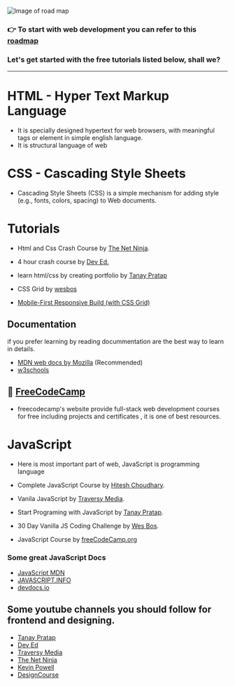 ![Image of road map](https://camo.githubusercontent.com/f22bb956aacd059ef8819c40c55e49e700b0ea49/68747470733a2f2f692e696d6775722e636f6d2f4e4e796339514d2e706e67)

### 👉 To start with web development you can refer to this [roadmap](https://github.com/kamranahmedse/developer-roadmap)

### Let's get started with the free tutorials listed below, shall we?

---

# HTML - Hyper Text Markup Language

- It is specially designed hypertext for web browsers, with meaningful tags or element in simple english language.
- It is structural language of web

# CSS - Cascading Style Sheets

- Cascading Style Sheets (CSS) is a simple mechanism for adding style (e.g., fonts, colors, spacing) to Web documents.

# Tutorials

- Html and Css Crash Course by [The Net Ninja](https://www.youtube.com/playlist?list=PL4cUxeGkcC9ivBf_eKCPIAYXWzLlPAm6G).
- 4 hour crash course by [Dev Ed.](https://youtu.be/vQWlgd7hV4A)
- learn html/css by creating portfolio by [Tanay Pratap](https://www.youtube.com/playlist?list=PLzvhQUIpvvug-c-bExl_xFcopeQi_sa29)

- CSS Grid by [wesbos](https://cssgrid.io/)
- [Mobile-First Responsive Build (with CSS Grid)](https://www.youtube.com/playlist?list=PL4cUxeGkcC9hH1tAjyUPZPjbj-7s200a4)

## Documentation

if you prefer learning by reading docummentation are the best way to learn in details.

- [MDN web docs by Mozilla](https://developer.mozilla.org/en-US/) (Recommended)
- [w3schools](https://www.w3schools.com/)

## 🎯 [FreeCodeCamp](https://www.freecodecamp.org/)

- freecodecamp's website provide full-stack web development courses for free including projects and certificates , it is one of best resources.

# JavaScript

- Here is most important part of web, JavaScript is programming language

- Complete JavaScript Course by [Hitesh Choudhary](https://www.youtube.com/playlist?list=PLRAV69dS1uWSxUIk5o3vQY2-_VKsOpXLD).

- Vanila JavaScript by [Traversy Media](https://www.youtube.com/playlist?list=PLillGF-RfqbbnEGy3ROiLWk7JMCuSyQtX).
- Start Programing with JavaScript by [Tanay Pratap](https://www.youtube.com/playlist?list=PLzvhQUIpvvuj9nN70USkHJrrSeQ9aiqdB).
- 30 Day Vanilla JS Coding Challenge by [Wes Bos](https://javascript30.com/).
- JavaScript Course by [freeCodeCamp.org](https://www.youtube.com/playlist?list=PLWKjhJtqVAbleDe3_ZA8h3AO2rXar-q2V)

### Some great JavaScript Docs

- [JavaScript MDN](https://developer.mozilla.org/en-US/docs/Web/JavaScript)
- [JAVASCRIPT.INFO](https://javascript.info/)
- [devdocs.io](https://devdocs.io/javascript/)

## Some youtube channels you should follow for frontend and designing.

- [Tanay Pratap](https://www.youtube.com/channel/UCNFmBuclxQPe57orKiQbyfA)
- [Dev Ed](https://www.youtube.com/channel/UClb90NQQcskPUGDIXsQEz5Q)
- [Traversy Media](https://www.youtube.com/channel/UC29ju8bIPH5as8OGnQzwJyA)
- [The Net Ninja](https://www.youtube.com/channel/UCW5YeuERMmlnqo4oq8vwUpg)
- [Kevin Powell](https://www.youtube.com/channel/UCJZv4d5rbIKd4QHMPkcABCw)
- [DesignCourse](https://www.youtube.com/channel/UCVyRiMvfUNMA1UPlDPzG5Ow)

